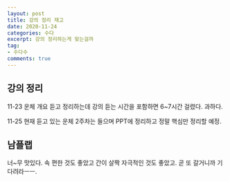 ```yaml
---
layout: post
title: 강의 정리 재고
date: 2020-11-24
categories: 수다
excerpt: 강의 정리하는게 맞는걸까
tag:
- 수다수
comments: true
---
```


## 강의 정리

11-23 운체 개요 듣고 정리하는데 강의 듣는 시간을 포함하면 6~7시간 걸렸다. 과하다.

11-25 현재 듣고 있는 운체 2주차는 들으며 PPT에 정리하고 정말 핵심만 정리할 예정.

## 남플랩

너~무 맛있다. 속 편한 것도 좋았고 간이 살짝 자극적인 것도 좋았고. 곧 또 갈거니까 기다려라ㅡㅡ.